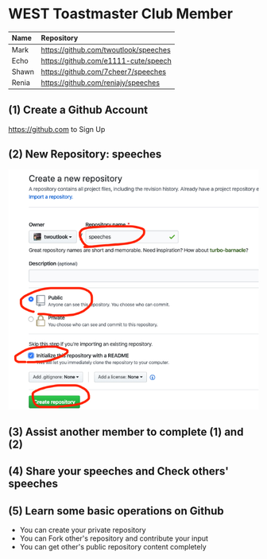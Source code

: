 # WEST Toastmaster Club Member

| Name      |    Repository                          |
|:----------|:--------------------------------------|
| Mark      | https://github.com/twoutlook/speeches |
| Echo      | https://github.com/e1111-cute/speech  |
| Shawn     | https://github.com/7cheer7/speeches  |
| Renia     | https://github.com/reniajy/speeches  |



## (1) Create a Github Account
 https://github.com to Sign Up


## (2) New Repository: speeches

![](img/speeches.png)


## (3) Assist another member to complete (1) and (2)

## (4) Share your speeches and Check others' speeches

## (5) Learn some basic operations on Github
- You can create your private repository
- You can Fork other's repository and contribute your input
- You can get other's public repository content completely

